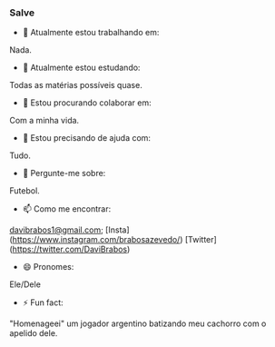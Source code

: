 ### Salve 

- 🔭 Atualmente estou trabalhando em: 

 Nada.
 
- 🌱 Atualmente estou estudando:

 Todas as matérias possíveis quase.
 
- 👯 Estou procurando colaborar em:

 Com a minha vida.

- 🤔 Estou precisando de ajuda com:

 Tudo.

- 💬 Pergunte-me sobre:

 Futebol.

- 📫 Como me encontrar:

 davibrabos1@gmail.com;
 [Insta] (https://www.instagram.com/brabosazevedo/)
 [Twitter] (https://twitter.com/DaviBrabos)

- 😄 Pronomes: 

 Ele/Dele

- ⚡ Fun fact: 

 "Homenageei" um jogador argentino batizando meu cachorro com o apelido dele.

